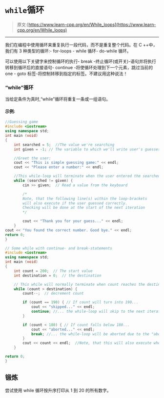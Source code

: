 # `while`循环

> 原文:[https://www.learn-cpp.org/en/While_loops](https://www.learn-cpp.org/en/While_loops)

* * *

我们在编程中使用循环来重复执行一段代码，而不是重复整个代码。在 C ++中，我们有 3 种类型的循环:- for-loops - while 循环- do-while 循环。

可以使用以下关键字来控制循环的执行- break -终止循环(或开关)-语句并将执行转移到循环后的直接语句- continue -将使循环处理到下一个元素，跳过当前的 one - goto 标签-将控制转移到指定的标签。不建议用这种说法！

### “while”循环

当给定条件为真时,“while”循环将重复一条或一组语句。

#### 示例:

```cpp
//Guessing game
#include <iostream> 
using namespace std; 
int main (void) 
{     
    int searched = 5;  //The value we're searching
    int given = -1; // The variable to which we'll write user's guesses

    //Greet the user:
    cout << "This is simple guessing game:" << endl;
    cout << "Please enter a number:" << endl;

    //This while-loop will terminate when the user entered the searched value
    while (searched != given) {
        cin >> given;  // Read a value from the keyboard

        /*
        Note, that the following line(s) within the loop-brackets
        will also execute if the user guessed correctly.
        Checking will be done at the start of the next iteration
        */

        cout << "Thank you for your guess..." << endl;  
    }
cout << "You found the correct number. Good bye." << endl;
return 0;
}

// Some while with continue- and break-statements
#include <iostream> 
using namespace std; 
int main (void) 
{     
    int count = 200;  // The start value
    int destination = 0;  // the destination

    // This while will normally terminate when count reaches the destination-value
    while (count > destination) {  
        count--;  // decrement count

        if (count == 190) { // If count will turn into 190...
            cout << "skipped..." << endl;
            continue; //... the while-loop will skip to the next iteration due to the "continue"-statement.
        }

        if (count < 180) { // If count falls below 180...
            cout << "aborted..." << endl;
            break; //... the while-loop will be aborted due to the "abort"-statement.
        }
        cout << count << endl;  //Note, that this will also execute when target is reached
    }

return 0;
} 
```

## 锻炼

尝试使用 while 循环按升序打印从 1 到 20 的所有数字。